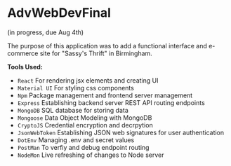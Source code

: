 # AdvWebDevFinal

(in progress, due Aug 4th)

The purpose of this application was to add a functional interface and e-commerce site for "Sassy's Thrift" in Birmingham.  

**Tools Used:**
* `React` For rendering jsx elements and creating UI
* `Material UI` For styling css components
* `Npm` Package management and frontend server management
* `Express` Establishing backend server REST API routing endpoints
* `MongoDB` SQL database for storing data
* `Mongoose` Data Object Modeling with MongoDB
* `CryptoJS` Credential encryption and decrpytion
* `JsonWebToken` Establishing JSON web signatures for user authentication
* `DotEnv` Managing .env and secret values
* `PostMan` To verfiy and debug endpoint routing
* `NodeMon` Live refreshing of changes to Node server

